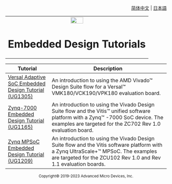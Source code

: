 <p align="right"><a href="../../docs-cn/README.md">简体中文</a> | <a href="../../docs-jp/README.md">日本語</a></p>
<table width="100%">
  <tr width="100%">
    <td align="center"><img src="https://www.xilinx.com/content/dam/xilinx/imgs/press/media-kits/corporate/xilinx-logo.png" width="30%"/><h1>Embedded Design Tutorials</h1>
    </td>
 </tr>
 </table>

| Tutorial | Description |
| ------ | ----------- |
| [Versal Adaptive SoC Embedded Design Tutorial (UG1305)](./Versal-EDT)   | An introduction to using the AMD Vivado&trade; Design Suite flow for a Versal&trade; VMK180/VCK190/VPK180 evaluation board. |
| [Zynq-7000 Embedded Design Tutorial (UG1165)](./Zynq7000-EDT) | An introduction to using the Vivado Design Suite flow and the Vitis™ unified software platform with a Zynq&trade; -7000 SoC device. The examples are targeted for the ZC702 Rev 1.0 evaluation board. |
| [Zynq MPSoC Embedded Design Tutorial (UG1209)](./ZynqMPSoC-EDT)    | An introduction to using the Vivado Design Suite flow and the Vitis software platform with a Zynq UltraScale+&trade; MPSoC. The examples are targeted for the ZCU102 Rev 1.0 and Rev 1.1 evaluation boards. |


<p align="center"><sup>Copyright&copy; 2019-2023 Advanced Micro Devices, Inc.</sup></p>
